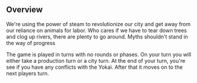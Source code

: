 ## Overview

We're using the power of steam to revolutionize our city and get away from our reliance on animals for labor. Who cares if we have to tear down trees and clog up rivers, there are plenty to go around. Myths shouldn't stand in the way of progress

The game is played in turns with no rounds or phases. On your turn you will either take a production turn or a city turn. At the end of your turn, you're see if you have any conflicts with the Yokai. After that it moves on to the next players turn.

